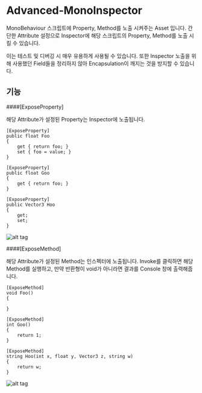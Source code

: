 # Advanced-MonoInspector

MonoBehaviour 스크립트에 Property, Method를 노출 시켜주는 Asset 입니다.
간단한 Attribute 설정으로 Inspector에 해당 스크립트의 Property, Method를 노출 시킬 수 있습니다.

이는 테스트 및 디버깅 시 매우 유용하게 사용될 수 있습니다.
또한 Inspector 노출을 위해 사용했던 Field들을 정리하지 않아 Encapsulation이 깨지는 것을 방지할 수 있습니다.

## 기능
####[ExposeProperty] 

해당 Attribute가 설정된 Property는 Inspector에 노출됩니다.

    [ExposeProperty]
    public float Foo
    {
        get { return foo; }
        set { foo = value; }
    }

    [ExposeProperty]
    public float Goo
    {
        get { return foo; }
    }

    [ExposeProperty]
    public Vector3 Hoo
    {
        get;
        set;
    }

![alt tag](https://cloud.githubusercontent.com/assets/6466389/13372864/8bc84a62-dd99-11e5-8db7-8188545ca608.png)


####[ExposeMethod]

해당 Attribute가 설정된 Method는 인스펙터에 노출됩니다. Invoke를 클릭하면 해당 Method를 실행하고, 만약 반환형이 void가 아니라면 결과를 Console 창에 출력해줍니다.

    [ExposeMethod]
    void Foo()
    {
        
    }

    [ExposeMethod]
    int Goo()
    {
        return 1;
    }

    [ExposeMethod]
    string Hoo(int x, float y, Vector3 z, string w)
    {
        return w;
    }
    
![alt tag](https://cloud.githubusercontent.com/assets/6466389/13372890/ddba00c6-dd9a-11e5-86a4-82a9302c0e07.png)
